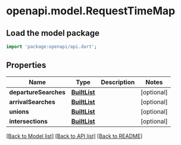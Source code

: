 # openapi.model.RequestTimeMap

## Load the model package
```dart
import 'package:openapi/api.dart';
```

## Properties
Name | Type | Description | Notes
------------ | ------------- | ------------- | -------------
**departureSearches** | [**BuiltList<RequestTimeMapDepartureSearch>**](RequestTimeMapDepartureSearch.md) |  | [optional] 
**arrivalSearches** | [**BuiltList<RequestTimeMapArrivalSearch>**](RequestTimeMapArrivalSearch.md) |  | [optional] 
**unions** | [**BuiltList<RequestUnionOnIntersection>**](RequestUnionOnIntersection.md) |  | [optional] 
**intersections** | [**BuiltList<RequestUnionOnIntersection>**](RequestUnionOnIntersection.md) |  | [optional] 

[[Back to Model list]](../README.md#documentation-for-models) [[Back to API list]](../README.md#documentation-for-api-endpoints) [[Back to README]](../README.md)


